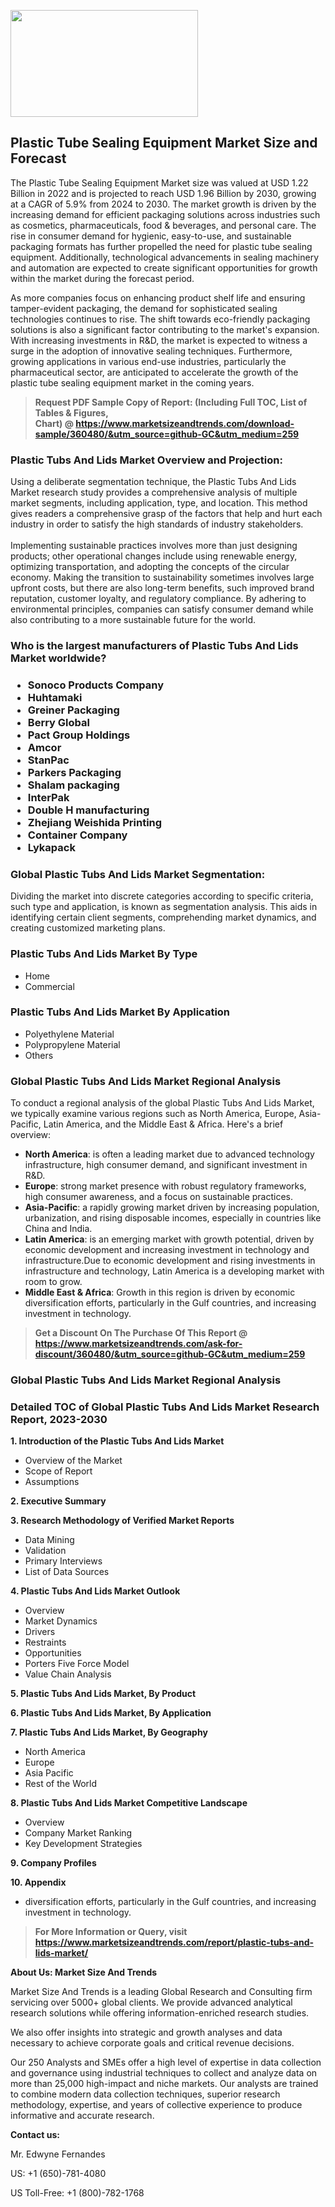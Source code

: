<p><img class="alignnone size-medium wp-image-20088" src="https://ffe5etoiles.com/wp-content/uploads/2024/12/MST1-300x171.png" alt="" width="300" height="171" /></p><h2>Plastic Tube Sealing Equipment Market Size and Forecast</h2><p>The Plastic Tube Sealing Equipment Market size was valued at USD 1.22 Billion in 2022 and is projected to reach USD 1.96 Billion by 2030, growing at a CAGR of 5.9% from 2024 to 2030. The market growth is driven by the increasing demand for efficient packaging solutions across industries such as cosmetics, pharmaceuticals, food & beverages, and personal care. The rise in consumer demand for hygienic, easy-to-use, and sustainable packaging formats has further propelled the need for plastic tube sealing equipment. Additionally, technological advancements in sealing machinery and automation are expected to create significant opportunities for growth within the market during the forecast period.</p><p>As more companies focus on enhancing product shelf life and ensuring tamper-evident packaging, the demand for sophisticated sealing technologies continues to rise. The shift towards eco-friendly packaging solutions is also a significant factor contributing to the market's expansion. With increasing investments in R&D, the market is expected to witness a surge in the adoption of innovative sealing techniques. Furthermore, growing applications in various end-use industries, particularly the pharmaceutical sector, are anticipated to accelerate the growth of the plastic tube sealing equipment market in the coming years.</p></p><blockquote id="" class=""><strong>Request PDF Sample Copy of Report: (Including Full TOC, List of Tables &amp; Figures, Chart)&nbsp;@&nbsp;<strong><a href="https://www.marketsizeandtrends.com/download-sample/360480/&utm_source=github-GC&utm_medium=259" target="_blank">https://www.marketsizeandtrends.com/download-sample/360480/&utm_source=github-GC&utm_medium=259</a></strong></strong></blockquote><h3 id="" class="">Plastic Tubs And Lids Market&nbsp;Overview and Projection:</h3><p id="" class="">Using a deliberate segmentation technique, the Plastic Tubs And Lids Market research study provides a comprehensive analysis of multiple market segments, including application, type, and location. This method gives readers a comprehensive grasp of the factors that help and hurt each industry in order to satisfy the high standards of industry stakeholders. <br /> <br />Implementing sustainable practices involves more than just designing products; other operational changes include using renewable energy, optimizing transportation, and adopting the concepts of the circular economy. Making the transition to sustainability sometimes involves large upfront costs, but there are also long-term benefits, such improved brand reputation, customer loyalty, and regulatory compliance. By adhering to environmental principles, companies can satisfy consumer demand while also contributing to a more sustainable future for the world.</p><h3 id="" class="">Who is the largest manufacturers of&nbsp;Plastic Tubs And Lids Market worldwide?</h3><h3 class=""><p><ul><li>Sonoco Products Company </li><li> Huhtamaki </li><li> Greiner Packaging </li><li> Berry Global </li><li> Pact Group Holdings </li><li> Amcor </li><li> StanPac </li><li> Parkers Packaging </li><li> Shalam packaging </li><li> InterPak </li><li> Double H manufacturing </li><li> Zhejiang Weishida Printing </li><li> Container Company </li><li> Lykapack</li></ul></p></h3><h3 id="" class="">Global&nbsp;Plastic Tubs And Lids Market Segmentation:</h3><p id="" class="">Dividing the market into discrete categories according to specific criteria, such type and application, is known as segmentation analysis. This aids in identifying certain client segments, comprehending market dynamics, and creating customized marketing plans.</p><h3 id="" class="">Plastic Tubs And Lids Market&nbsp;By Type</h3><p><p><ul><li>Home</li><li> Commercial</p></li></ul></p></p><h3 id="" class="">Plastic Tubs And Lids Market&nbsp;By Application</h3><p class=""><p><ul><li>Polyethylene Material</li><li> Polypropylene Material</li><li> Others</li></ul></p></p><h3 id="" class="">Global Plastic Tubs And Lids Market Regional Analysis</h3><p id="" class="">To conduct a regional analysis of the global Plastic Tubs And Lids Market, we typically examine various regions such as North America, Europe, Asia-Pacific, Latin America, and the Middle East &amp; Africa. Here's a brief overview:</p><ul><li><strong>North America</strong>: is often a leading market due to advanced technology infrastructure, high consumer demand, and significant investment in R&amp;D.</li><li><strong>Europe</strong>: strong market presence with robust regulatory frameworks, high consumer awareness, and a focus on sustainable practices.</li><li><strong>Asia-Pacific</strong>: a rapidly growing market driven by increasing population, urbanization, and rising disposable incomes, especially in countries like China and India.</li><li><strong>Latin America</strong>: is an emerging market with growth potential, driven by economic development and increasing investment in technology and infrastructure.Due to economic development and rising investments in infrastructure and technology, Latin America is a developing market with room to grow.</li><li><strong>Middle East &amp; Africa</strong>: Growth in this region is driven by economic diversification efforts, particularly in the Gulf countries, and increasing investment in technology.</li></ul><blockquote id="" class=""><strong>Get a Discount On The Purchase Of This Report @ <strong><a href="https://www.marketsizeandtrends.com/ask-for-discount/360480/&utm_source=github-GC&utm_medium=259" target="_blank">https://www.marketsizeandtrends.com/ask-for-discount/360480/&utm_source=github-GC&utm_medium=259</a></strong></strong></blockquote><h3 id="" class="">Global Plastic Tubs And Lids Market Regional Analysis</h3><h3 id="" class="">Detailed TOC of Global Plastic Tubs And Lids Market Research Report, 2023-2030</h3><p id="" class=""><strong>1. Introduction of the Plastic Tubs And Lids Market</strong></p><ul><li>Overview of the Market</li><li>Scope of Report</li><li>Assumptions</li></ul><p id="" class=""><strong>2. Executive Summary</strong></p><p id="" class=""><strong>3. Research Methodology of Verified Market Reports</strong></p><ul><li>Data Mining</li><li>Validation</li><li>Primary Interviews</li><li>List of Data Sources</li></ul><p id="" class=""><strong>4. Plastic Tubs And Lids Market Outlook</strong></p><ul><li>Overview</li><li>Market Dynamics</li><li>Drivers</li><li>Restraints</li><li>Opportunities</li><li>Porters Five Force Model</li><li>Value Chain Analysis</li></ul><p id="" class=""><strong>5. Plastic Tubs And Lids Market, By Product</strong></p><p id="" class=""><strong>6. Plastic Tubs And Lids Market, By Application</strong></p><p id="" class=""><strong>7. Plastic Tubs And Lids Market, By Geography</strong></p><ul><li>North America</li><li>Europe</li><li>Asia Pacific</li><li>Rest of the World</li></ul><p id="" class=""><strong>8. Plastic Tubs And Lids Market Competitive Landscape</strong></p><ul><li>Overview</li><li>Company Market Ranking</li><li>Key Development Strategies</li></ul><p id="" class=""><strong>9. Company Profiles</strong></p><p id="" class=""><strong>10. Appendix</strong></p><ul><li>diversification efforts, particularly in the Gulf countries, and increasing investment in technology.</li></ul><blockquote id="" class=""><strong>For More Information or Query, visit <strong><strong><a href="https://www.marketsizeandtrends.com/report/plastic-tubs-and-lids-market/" target="_blank">https://www.marketsizeandtrends.com/report/plastic-tubs-and-lids-market/</a></strong></strong></strong></blockquote><p id="" class=""><strong>About Us: Market Size And Trends</strong></p><p id="" class="">Market Size And Trends is a leading Global Research and Consulting firm servicing over 5000+ global clients. We provide advanced analytical research solutions while offering information-enriched research studies.</p><p id="" class="">We also offer insights into strategic and growth analyses and data necessary to achieve corporate goals and critical revenue decisions.</p><p id="" class="">Our 250 Analysts and SMEs offer a high level of expertise in data collection and governance using industrial techniques to collect and analyze data on more than 25,000 high-impact and niche markets. Our analysts are trained to combine modern data collection techniques, superior research methodology, expertise, and years of collective experience to produce informative and accurate research.</p><p id="" class=""><strong>Contact us:</strong></p><p id="" class="">Mr. Edwyne Fernandes</p><p id="" class="">US: +1 (650)-781-4080</p><p id="" class="">US Toll-Free: +1 (800)-782-1768</p>
